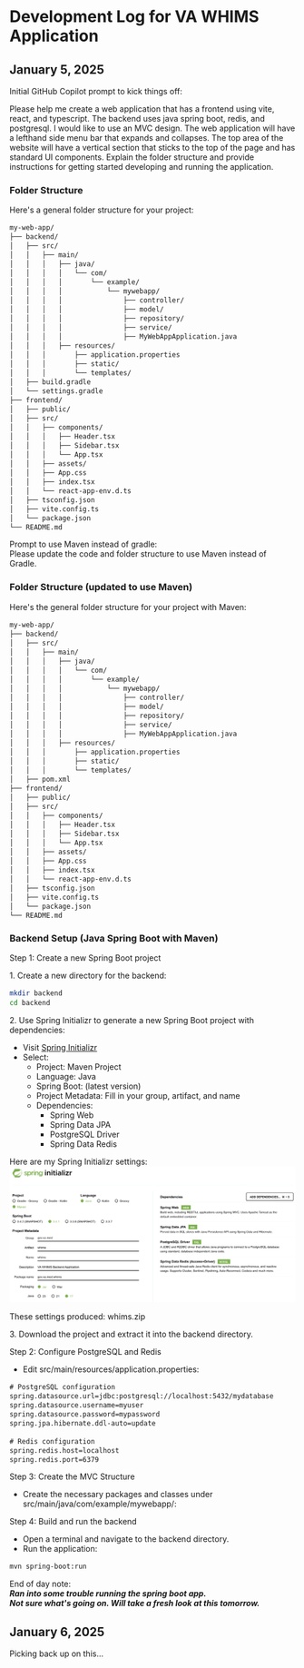# Development Log for VA WHIMS Application

## January 5, 2025
Initial GitHub Copilot prompt to kick things off:  

Please help me create a web application that has a frontend using vite, react, and typescript. The backend uses java spring boot, redis, and postgresql. I would like to use an MVC design. The web application will have a lefthand side menu bar that expands and collapses. The top area of the website will have a vertical section that sticks to the top of the page and has standard UI components. Explain the folder structure and provide instructions for getting started developing and running the application.  

### Folder Structure
Here's a general folder structure for your project:
```text
my-web-app/
├── backend/
│   ├── src/
│   │   ├── main/
│   │   │   ├── java/
│   │   │   │   └── com/
│   │   │   │       └── example/
│   │   │   │           └── mywebapp/
│   │   │   │               ├── controller/
│   │   │   │               ├── model/
│   │   │   │               ├── repository/
│   │   │   │               ├── service/
│   │   │   │               ├── MyWebAppApplication.java
│   │   │   ├── resources/
│   │   │       ├── application.properties
│   │   │       ├── static/
│   │   │       └── templates/
│   ├── build.gradle
│   └── settings.gradle
├── frontend/
│   ├── public/
│   ├── src/
│   │   ├── components/
│   │   │   ├── Header.tsx
│   │   │   ├── Sidebar.tsx
│   │   │   └── App.tsx
│   │   ├── assets/
│   │   ├── App.css
│   │   ├── index.tsx
│   │   └── react-app-env.d.ts
│   ├── tsconfig.json
│   ├── vite.config.ts
│   └── package.json
└── README.md
```

Prompt to use Maven instead of gradle:  
Please update the code and folder structure to use Maven instead of Gradle.  

### Folder Structure (updated to use Maven)
Here's the general folder structure for your project with Maven:
```text
my-web-app/
├── backend/
│   ├── src/
│   │   ├── main/
│   │   │   ├── java/
│   │   │   │   └── com/
│   │   │   │       └── example/
│   │   │   │           └── mywebapp/
│   │   │   │               ├── controller/
│   │   │   │               ├── model/
│   │   │   │               ├── repository/
│   │   │   │               ├── service/
│   │   │   │               ├── MyWebAppApplication.java
│   │   │   ├── resources/
│   │   │       ├── application.properties
│   │   │       ├── static/
│   │   │       └── templates/
│   ├── pom.xml
├── frontend/
│   ├── public/
│   ├── src/
│   │   ├── components/
│   │   │   ├── Header.tsx
│   │   │   ├── Sidebar.tsx
│   │   │   └── App.tsx
│   │   ├── assets/
│   │   ├── App.css
│   │   ├── index.tsx
│   │   └── react-app-env.d.ts
│   ├── tsconfig.json
│   ├── vite.config.ts
│   └── package.json
└── README.md
```

### Backend Setup (Java Spring Boot with Maven)
Step 1: Create a new Spring Boot project

1\. Create a new directory for the backend:
```bash
mkdir backend
cd backend
```

2\. Use Spring Initializr to generate a new Spring Boot project with dependencies:  

- Visit [Spring Initializr](https://start.spring.io/)
- Select:
    - Project: Maven Project
    - Language: Java
    - Spring Boot: (latest version)
    - Project Metadata: Fill in your group, artifact, and name
    - Dependencies:
        - Spring Web
        - Spring Data JPA
        - PostgreSQL Driver
        - Spring Data Redis

Here are my Spring Initializr settings:
![Spring Initializr Setup](./backend/spring-initializr.png)

These settings produced: whims.zip  

3\. Download the project and extract it into the backend directory.

Step 2: Configure PostgreSQL and Redis
- Edit src/main/resources/application.properties:

```text
# PostgreSQL configuration
spring.datasource.url=jdbc:postgresql://localhost:5432/mydatabase
spring.datasource.username=myuser
spring.datasource.password=mypassword
spring.jpa.hibernate.ddl-auto=update

# Redis configuration
spring.redis.host=localhost
spring.redis.port=6379
```

Step 3: Create the MVC Structure
- Create the necessary packages and classes under src/main/java/com/example/mywebapp/:

Step 4: Build and run the backend
- Open a terminal and navigate to the backend directory.
- Run the application:
```bash
mvn spring-boot:run
```

End of day note:  
**_Ran into some trouble running the spring boot app.  
Not sure what's going on. Will take a fresh look at this tomorrow._**

## January 6, 2025
Picking back up on this...


